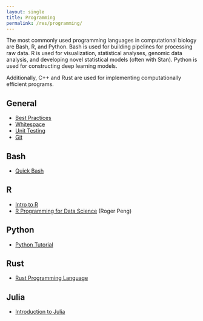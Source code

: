 ```yaml
---
layout: single
title: Programming
permalink: /res/programming/
---
```


The most commonly used programming languages in computational biology
are Bash, R, and Python. Bash is used for building pipelines for processing
raw data. R is used for visualization, statistical analyses, genomic data
analysis, and developing novel statistical models (often with Stan).
Python is used for constructing deep learning models.

Additionally, C++ and Rust are used for implementing computationally
efficient programs.

## General

- [Best Practices](https://www.educative.io/blog/coding-best-practices)
- [Whitespace](https://medium.datadriveninvestor.com/whitespaces-can-reveal-your-coding-skills-and-determine-your-salary-maybe-b5fb5c300cb4)
- [Unit Testing](https://www.educative.io/blog/unit-testing-best-practices-overview)
- [Git](https://rogerdudler.github.io/git-guide/)

## Bash

- [Quick Bash](https://djhshih.gitbook.io/quick-bash/)

## R

- [Intro to R](https://github.com/djhshih/intro-r)
- [R Programming for Data Science](https://bookdown.org/rdpeng/rprogdatascience/) (Roger Peng)

## Python

- [Python Tutorial](https://www.pythontutorial.net)

## Rust

- [Rust Programming Language](https://doc.rust-lang.org/book/)

## Julia

- [Introduction to Julia](https://sje30.github.io/catam-julia/)

